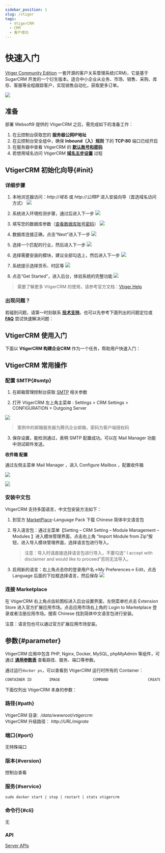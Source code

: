 ```yaml
---
sidebar_position: 1
slug: /vtiger
tags:
  - VtigerCRM
  - CRM
  - 客户成功
---
```


# 快速入门

[Vtiger Community Edition](https://www.vtiger.com/open-source-crm/) 一套开源的客户关系管理系统(CRM)，它是基于 SugarCRM 开发的一个衍生版本。适合中小企业从业务、市场、销售、采购、库存、客服等全程跟踪客户，实现销售自动化，获取更多订单。  

![](https://libs.websoft9.com/Websoft9/DocsPicture/zh/vtigercrm/vtigercrm-gui-websoft9.png)

## 准备

部署 Websoft9 提供的 VtigerCRM 之后，需完成如下的准备工作：

1. 在云控制台获取您的 **服务器公网IP地址** 
2. 在云控制台安全组中，确保 **Inbound（入）规则** 下的 **TCP:80** 端口已经开启
3. 在服务器中查看 VtigerCRM 的 **[默认账号和密码](./user/credentials)**  
4. 若想用域名访问  VtigerCRM **[域名五步设置](./administrator/domain_step)** 过程


## VtigerCRM 初始化向导{#init}

### 详细步骤

1. 本地浏览器访问：*http://域名* 或 *http://公网IP* 进入安装向导（首选域名访问方式）
   ![](http://libs.websoft9.com/Websoft9/DocsPicture/zh/vtigercrm/vtigercrm-install001-websoft9.png)

2. 系统进入环境检测步骤，通过后进入下一步
   ![](http://libs.websoft9.com/Websoft9/DocsPicture/zh/vtigercrm/vtigercrm-install002-websoft9.png)

3. 填写您的数据库参数（[查看数据库账号密码](./user/credentials)）
   ![](http://libs.websoft9.com/Websoft9/DocsPicture/zh/vtigercrm/vtigercrm-install003-websoft9.png)

4. 数据库连接正确，点击“Next”进入下一步
   ![](http://libs.websoft9.com/Websoft9/DocsPicture/zh/vtigercrm/vtigercrm-install004-websoft9.png)

5. 选择一个匹配的行业，然后进入下一步
   ![](http://libs.websoft9.com/Websoft9/DocsPicture/zh/vtigercrm/vtigercrm-install005-websoft9.png)

6. 选择需要安装的模块，建议全部勾选上，然后进入下一步
   ![](http://libs.websoft9.com/Websoft9/DocsPicture/zh/vtigercrm/vtigercrm-install006-websoft9.png)

7. 系统提示选择货币、时区等
   ![](http://libs.websoft9.com/Websoft9/DocsPicture/zh/vtigercrm/vtigercrm-install007-websoft9.png)

8. 点击“Get Started”，进入后台，体验系统的完整功能
   ![](http://libs.websoft9.com/Websoft9/DocsPicture/zh/vtigercrm/vtigercrm-backend-websoft9.png)


> 需要了解更多 VtigerCRM 的使用，请参考官方文档：[Vtiger Help](https://www.vtiger.com/help/)

### 出现问题？

若碰到问题，请第一时刻联系 **[技术支持](./helpdesk)**。也可以先参考下面列出的问题定位或  **[FAQ](./faq#setup)** 尝试快速解决问题：


## VtigerCRM 使用入门

下面以 **VtigerCRM 构建企业CRM** 作为一个任务，帮助用户快速入门：


## VtigerCRM 常用操作

### 配置 SMTP{#smtp}

1. 在邮箱管理控制台获取 [SMTP](./administrator/smtp) 相关参数
   
2. 打开 VtigerCRM 左上角主菜单 : Settings > CRM Settings > CONFIGURATION > Outgoing Server
   
  ![](http://libs.websoft9.com/Websoft9/DocsPicture/en/vtigercrm/vtiger-smtp-websoft9.png)

   > 案例中的邮箱服务器为腾讯企业邮箱，密码为客户端授权码

3. 保存设置，能检测通过，表明 SMTP 配置成功。可以在 Mail Manager 功能中测试邮件发送。

**收件箱 配置**

通过左侧主菜单 Mail Manager ，进入 Configure Mailbox ，配置收件箱
   
  ![](http://libs.websoft9.com/Websoft9/DocsPicture/en/vtigercrm/vtiger-imap-websoft9.png)

  ![](http://libs.websoft9.com/Websoft9/DocsPicture/en/vtigercrm/vtiger-imap1-websoft9.png)

### 安装中文包

VtigerCRM 支持多国语言，中文包安装方法如下：

1.  到官方 [MarketPlace](https://marketplace.vtiger.com/app/listings)-Language Pack 下载 Chinese 简体中文语言包

2.  导入语言包：通过主菜单【Setting – CRM Setting – Module Management – Modules 】进入模块管理界面，点击右上角 “Import Module from Zip”按钮，进入导入模块管理界面，选择语言包进行导入。

    > 注意：导入时请直接选择语言包进行导入，不要勾选“ I accept with disclaimer and would like to proceed”否则无法导入。

3.  启用新的语言：右上角点击你的登录用户名->My Preferences-> Edit，点击 Language 后面的下拉框选择语言，然后保存
    ![](http://libs.websoft9.com/Websoft9/DocsPicture/zh/vtigercrm/change-language-websoft9.jpg)

### 连接 Marketplace

在 VtigerCRM 右上角点齿轮图标进入后台设置界面，左侧菜单栏点击 Extension Store 进入官方扩展应用市场。点击应用市场右上角的 Login to Marketplace 登录或者注册应用市场。搜索 Chinese 找到简体中文语言包进行安装。

注意：语言包也可以通过官方扩展应用市场安装。

## 参数{#parameter}

VtigerCRM 应用中包含 PHP, Nginx, Docker, MySQL, phpMyAdmin 等组件，可通过 **[通用参数表](./administrator/parameter)** 查看路径、服务、端口等参数。

通过运行`docker ps`，可以查看到 VtigerCRM 运行时所有的 Container：

```bash
CONTAINER ID        IMAGE               COMMAND                  CREATED             STATUS              PORTS                                NAMES
```


下面仅列出 VtigerCRM 本身的参数：

### 路径{#path}

VtigerCRM 目录:  */data/wwwroot/vtigercrm*   
VtigerCRM 升级路径： *http://URL/migrate*

### 端口{#port}

无特殊端口


### 版本{#version}

控制台查看

### 服务{#service}

```shell
sudo docker start | stop | restart | stats vtigercrm
```

### 命令行{#cli}

无

### API

[Server APIs](https://community.vtiger.com/help/vtigercrm/developers/server-apis.html)

